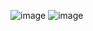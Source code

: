 ![image](https://github.com/user-attachments/assets/be0818a5-bcf5-47b1-b6f6-8cf626889682)
![image](https://github.com/user-attachments/assets/643840a8-e2c8-4ace-bc7d-2d2616c7200b)
